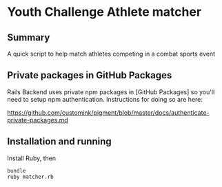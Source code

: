 # Youth Challenge Athlete matcher

## Summary

A quick script to help match athletes competing in a combat sports event

## Private packages in GitHub Packages

Rails Backend uses private npm packages in [GitHub Packages] so you'll need to
setup npm authentication. Instructions for doing so are here:

https://github.com/customink/pigment/blob/master/docs/authenticate-private-packages.md

## Installation and running

Install Ruby, then

    bundle
    ruby matcher.rb
